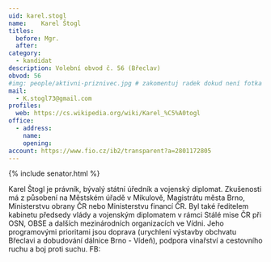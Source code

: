 ```yaml
---
uid: karel.stogl
name:    Karel Štogl
titles:
  before: Mgr.
  after:
category:
  - kandidat
description: Volební obvod č. 56 (Břeclav)
obvod: 56
#img: people/aktivni-priznivec.jpg # zakomentuj radek dokud není fotka
mail:
  - K.stogl73@gmail.com 
profiles:
  web: https://cs.wikipedia.org/wiki/Karel_%C5%A0togl
office:
  - address:
    name:
    opening:
account: https://www.fio.cz/ib2/transparent?a=2801172805
---
```


{% include senator.html %} 

Karel Štogl je právník, bývalý státní úředník a vojenský diplomat. Zkušenosti má z působení na Městském úřadě v Mikulově, Magistrátu města Brno, Ministerstvu obrany ČR nebo Ministerstvu financí ČR. Byl také ředitelem kabinetu předsedy vlády a vojenským diplomatem v rámci Stálé mise ČR při OSN, OBSE a dalších mezinárodních organizacích ve Vídni. Jeho programovými prioritami jsou doprava (urychlení výstavby obchvatu Břeclavi a dobudování dálnice Brno - Vídeň), podpora vinařství a cestovního ruchu a boj proti suchu.
FB:

